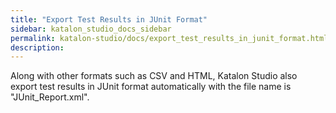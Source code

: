 ```yaml
---
title: "Export Test Results in JUnit Format" 
sidebar: katalon_studio_docs_sidebar
permalink: katalon-studio/docs/export_test_results_in_junit_format.html 
description: 
---
```

Along with other formats such as CSV and HTML, Katalon Studio also export test results in JUnit format automatically with the file name is "JUnit_Report.xml".
